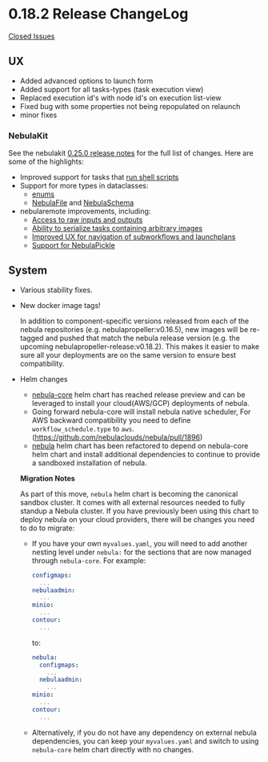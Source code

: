 # 0.18.2 Release ChangeLog

[Closed Issues](https://github.com/nebulaclouds/nebula/issues?q=is%3Aissue+milestone%3A0.18.2+is%3Aclosed)

## UX
* Added advanced options to launch form
* Added support for all tasks-types (task execution view)
* Replaced execution id's with node id's on execution list-view
* Fixed bug with some properties not being repopulated on relaunch
* minor fixes
 
### NebulaKit
See the nebulakit [0.25.0 release notes](https://github.com/nebulaclouds/nebulakit/releases/tag/v0.25.0) for the full list of changes. Here are some of the highlights:

* Improved support for tasks that [run shell scripts](https://github.com/nebulaclouds/nebulakit/pull/747)
* Support for more types in dataclasses:
    * [enums](https://github.com/nebulaclouds/nebulakit/pull/753)
    * [NebulaFile](https://github.com/nebulaclouds/nebulakit/pull/725) and [NebulaSchema](https://github.com/nebulaclouds/nebulakit/pull/722)
* nebularemote improvements, including:
    * [Access to raw inputs and outputs](https://github.com/nebulaclouds/nebulakit/pull/675)
    * [Ability to serialize tasks containing arbitrary images](https://github.com/nebulaclouds/nebulakit/pull/733)
    * [Improved UX for navigation of subworkflows and launchplans](https://github.com/nebulaclouds/nebulakit/pull/751)
    * [Support for NebulaPickle](https://github.com/nebulaclouds/nebulakit/pull/764)

## System
* Various stability fixes.
* New docker image tags!

  In addition to component-specific versions released from each of the nebula repositories (e.g. nebulapropeller:v0.16.5), new images will be re-tagged and pushed that match the nebula release version (e.g. the upcoming nebulapropeller-release:v0.18.2). This makes it easier to make sure all your deployments are on the same version to ensure best compatibility.
* Helm changes
    * [nebula-core](https://artifacthub.io/packages/helm/nebula/nebula-core) helm chart has reached release preview and can be leveraged to install your cloud(AWS/GCP) deployments of nebula.
    * Going forward nebula-core will install nebula native scheduler, For AWS backward compatibility you need to define `workflow_schedule.type` to `aws`. (https://github.com/nebulaclouds/nebula/pull/1896)
    * [nebula](https://artifacthub.io/packages/helm/nebula/nebula) helm chart has been refactored to depend on nebula-core helm chart and install additional dependencies to continue to provide a sandboxed installation of nebula.

    **Migration Notes**
    
    As part of this move, ``nebula`` helm chart is becoming the canonical sandbox cluster. It comes with all external resources needed to fully standup a Nebula cluster. If you have previously been using this chart to deploy nebula on your cloud providers, there will be changes you need to do to migrate:
    * If you have your own ``myvalues.yaml``, you will need to add another nesting level under ``nebula:`` for the sections that are now managed through ``nebula-core``. For example:
      ```yaml
      configmaps:
        ...
      nebulaadmin:
        ...
      minio:
        ...
      contour:
        ...
      ```
    
      to:
      ```yaml
      nebula:
        configmaps:
          ...
        nebulaadmin:
          ...
      minio:
        ...
      contour:
        ...    
      ```
    * Alternatively, if you do not have any dependency on external nebula dependencies, you can keep your ``myvalues.yaml`` and switch to using ``nebula-core`` helm chart directly with no changes.
